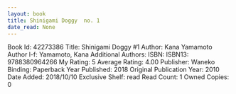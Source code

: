 ```yaml
---
layout: book
title: Shinigami Doggy  no. 1
date_read: None
---
```


Book Id: 42273386
Title: Shinigami Doggy #1
Author: Kana Yamamoto
Author l-f: Yamamoto, Kana
Additional Authors: 
ISBN: 
ISBN13: 9788380964266
My Rating: 5
Average Rating: 4.00
Publisher: Waneko
Binding: Paperback
Year Published: 2018
Original Publication Year: 2010
Date Added: 2018/10/10
Exclusive Shelf: read
Read Count: 1
Owned Copies: 0

